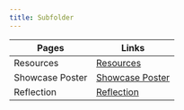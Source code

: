 ```yaml
---
title: Subfolder
---
```


| Pages          | Links |
| --------------------------------------------- | ----------- |
|Resources                              | [Resources](./resources.md) |
|Showcase Poster                               | [Showcase Poster](https://egr314-2025-s-202.github.io/team202.github.io/subfolder/showcasePoster/) |
|Reflection                              | [Reflection](./reflection.md) |
